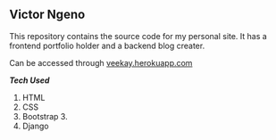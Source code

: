 ## Victor Ngeno
This repository contains the source code for my personal site. It has a frontend portfolio holder and a backend blog creater.

Can be accessed through [veekay.herokuapp.com](https://veekay.herokuapp.com)

**_Tech Used_**
1. HTML
2. CSS
3. Bootstrap 3.
4. Django
 
